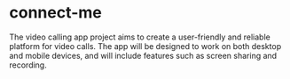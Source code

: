 # connect-me
The video calling app project aims to create a user-friendly and reliable platform for video calls. The app will be designed to work on both desktop and mobile devices, and will include features such as screen sharing and recording.
